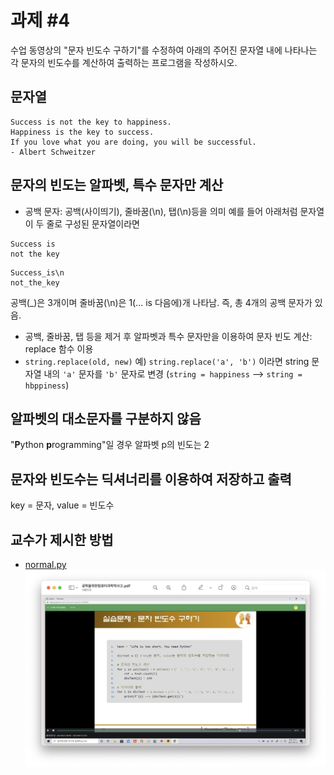 # 과제 #4
수업 동영상의 "문자 빈도수 구하기"를 수정하여 아래의 주어진 문자열 내에 나타나는 각 문자의 빈도수를 계산하여 출력하는 프로그램을 작성하시오.

## 문자열
```
Success is not the key to happiness.
Happiness is the key to success.
If you love what you are doing, you will be successful.
- Albert Schweitzer
```

## 문자의 빈도는 알파벳, 특수 문자만 계산
* 공백 문자: 공백(사이띄기), 줄바꿈(\n), 탭(\n)등을 의미
예를 들어 아래처럼 문자열이 두 줄로 구성된 문자열이라면
```
Success is
not the key
```
```
Success_is\n
not_the_key
```
공백(_)은 3개이며 줄바꿈(\n)은 1(... is 다음에)개 나타남. 즉, 총 4개의 공백 문자가 있음.  
* 공백, 줄바꿈, 탭 등을 제거 후 알파벳과 특수 문자만을 이용하여 문자 빈도 계산: replace 함수 이용
* `string.replace(old, new)`
예) `string.replace('a', 'b')` 이라면 string 문자열 내의 `'a'` 문자를 `'b'` 문자로 변경 (`string = happiness` --> `string = hbppiness`)

## 알파벳의 대소문자를 구분하지 않음
"**P**ython **p**rogramming"일 경우 알파벳 p의 빈도는 2

## 문자와 빈도수는 딕셔너리를 이용하여 저장하고 출력
key = 문자, value = 빈도수

## 교수가 제시한 방법
* [normal.py](./normal.py)
![](./reference.png)
